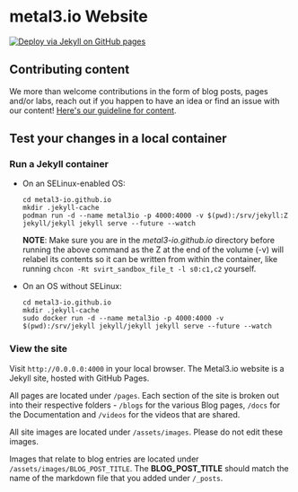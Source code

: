 # metal3.io Website

[![Deploy via Jekyll on GitHub pages](https://github.com/metal3-io/metal3-io.github.io/actions/workflows/jekyll.yml/badge.svg?branch=source)](https://github.com/metal3-io/metal3-io.github.io/actions/workflows/jekyll.yml)

## Contributing content

We more than welcome contributions in the form of blog posts, pages and/or labs, reach out if you happen to have an idea or find an issue with our content! [Here's our guideline for content](GUIDELINES.md).

## Test your changes in a local container

### Run a Jekyll container

- On an SELinux-enabled OS:

  ```console
  cd metal3-io.github.io
  mkdir .jekyll-cache
  podman run -d --name metal3io -p 4000:4000 -v $(pwd):/srv/jekyll:Z jekyll/jekyll jekyll serve --future --watch
  ```

  **NOTE**: Make sure you are in the _metal3-io.github.io_ directory before running the above command as the Z at the end of the volume (-v) will relabel its contents so it can be written from within the container, like running `chcon -Rt svirt_sandbox_file_t -l s0:c1,c2` yourself.

- On an OS without SELinux:

  ```console
  cd metal3-io.github.io
  mkdir .jekyll-cache
  sudo docker run -d --name metal3io -p 4000:4000 -v $(pwd):/srv/jekyll jekyll/jekyll jekyll serve --future --watch
  ```

### View the site

Visit `http://0.0.0.0:4000` in your local browser.
The Metal3.io website is a Jekyll site, hosted with GitHub Pages.

All pages are located under `/pages`. Each section of the site is broken out into their respective folders - `/blogs` for the various Blog pages, `/docs` for the Documentation and `/videos` for the videos that are shared.

All site images are located under `/assets/images`. Please do not edit these images.

Images that relate to blog entries are located under `/assets/images/BLOG_POST_TITLE`. The **BLOG_POST_TITLE** should match the name of the markdown file that you added under `/_posts`.

